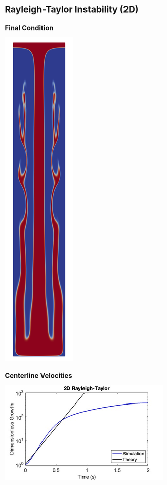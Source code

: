 # Rayleigh-Taylor Instability (2D)

## Final Condition

![Final Condition](final_condition.png)

## Centerline Velocities

![Linear Theory Comparison](linear_theory.jpg)
